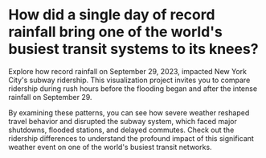 # How did a single day of record rainfall bring one of the world's busiest transit systems to its knees?

Explore how record rainfall on September 29, 2023, impacted New York City's subway ridership. This visualization project invites you to compare ridership during rush hours before the flooding began and after the intense rainfall on September 29.

By examining these patterns, you can see how severe weather reshaped travel behavior and disrupted the subway system, which faced major shutdowns, flooded stations, and delayed commutes. Check out the ridership differences to understand the profound impact of this significant weather event on one of the world's busiest transit networks.
